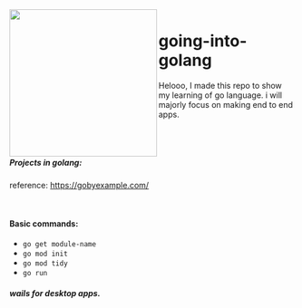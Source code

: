 <img align="left" style="width:260px" src="https://media.tenor.com/60-jjmqKO3cAAAAi/go-girl.gif" width="288px">
 
 # going-into-golang
 Helooo, I made this repo to show my learning of go language.
 i will majorly focus on making end to end apps.

<br>
<br>

##### Projects in golang:

reference: https://gobyexample.com/

<br>

#### Basic commands:

- `go get module-name`
- `go mod init`
- `go mod tidy`
- `go run`

##### wails for desktop apps.
